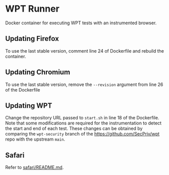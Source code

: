 # WPT Runner

Docker container for executing WPT tests with an instrumented browser.

## Updating Firefox

To use the last stable version, comment line 24 of Dockerfile and rebuild the container.

## Updating Chromium

To use the last stable version, remove the `--revision` argument from line 26 of the Dockerfile

## Updating WPT

Change the repository URL passed to `start.sh` in line 18 of the Dockerfile. Note that some modifications are required for the instrumentation to detect the start and end of each test. These changes can be obtained by comparing the `wpt-security` branch of the https://github.com/SecPriv/wpt repo with the upstream `main`.

## Safari

Refer to [safari/README.md](safari/README.md).
